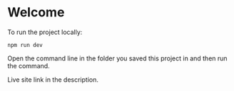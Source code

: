 # Welcome
To run the project locally:
```
npm run dev
```
Open the command line in the folder you saved this project in and then run the command.

Live site link in the description.